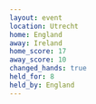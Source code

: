 ```yaml
---
layout: event
location: Utrecht
home: England
away: Ireland
home_score: 17
away_score: 10
changed_hands: true
held_for: 8
held_by: England
---
```

